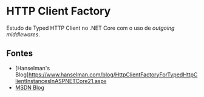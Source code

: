 # HTTP Client Factory

Estudo de Typed HTTP Client no .NET Core com o uso de _outgoing middlewares_.

## Fontes

- [Hanselman's Blog]https://www.hanselman.com/blog/HttpClientFactoryForTypedHttpClientInstancesInASPNETCore21.aspx
- [MSDN Blog](https://blogs.msdn.microsoft.com/webdev/2018/02/28/asp-net-core-2-1-preview1-introducing-httpclient-factory/)
